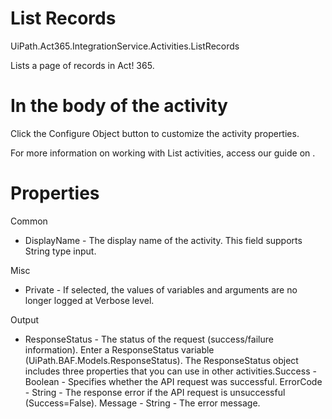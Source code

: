 ﻿# List Records

UiPath.Act365.IntegrationService.Activities.ListRecords

Lists a page of records in Act! 365.

# In the body of the activity

Click the Configure Object button to customize the activity properties.

For more information on working with List activities, access our guide on .

# Properties

Common

* DisplayName - The display name of the activity. This field supports String type input.

Misc

* Private - If selected, the values of variables and arguments are no longer logged at Verbose level.

Output

* ResponseStatus - The status of the request (success/failure information). Enter a ResponseStatus variable (UiPath.BAF.Models.ResponseStatus). The ResponseStatus object includes three properties that you can use in other activities.Success - Boolean - Specifies whether the API request was successful. ErrorCode - String - The response error if the API request is unsuccessful (Success=False). Message - String - The error message.
